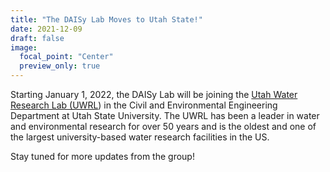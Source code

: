 ```yaml
---
title: "The DAISy Lab Moves to Utah State!"
date: 2021-12-09
draft: false
image:
  focal_point: "Center"
  preview_only: true
---
```

Starting January 1, 2022, the DAISy Lab will be joining the [Utah Water Research Lab (UWRL](https://uwrl.usu.edu/)) in the Civil and Environmental Engineering Department at Utah State University. The UWRL has been a leader in water and environmental research for over 50 years and is the oldest and one of the largest university-based water research facilities in the US.

Stay tuned for more updates from the group!
